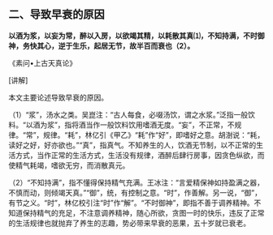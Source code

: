 ## 二、导致早衰的原因

**以酒为浆，以妄为常，醉以入房，以欲竭其精，以耗散其真⑴，不知持满，不时御神，务快其心，逆于生乐，起居无节，故半百而衰也（2）。**

​《素问•上古天真论》

[讲解]

本文主要论述导致早衰的原因。

（1）“浆”，汤水之类。吴崑注：“古人每食，必啜汤饮，谓之水浆。”泛指一般饮料。“以酒为浆”，指将酒当作一般饮料饮用嗜酒无度。“妄”，不正常，不规律。“常”，规律。“耗”，林亿引《甲乙》“耗”作“好”，即嗜好之意。胡澍说：“耗，读好之好，好亦欲也。”“真”，指真气。不知养生的人，饮酒无节制，以不正常的生活方式，当作正常的生活方式，生活没有规律，酒醉后肆行房事，因贪色纵欲，而使精气耗竭，嗜欲无穷，而消散真元。

（2）“不知持满”，指不懂得保持精气充满。王冰注：“言爱精保神如持盈满之器，不慎而动，则倾竭天真。”“御”，统，有控制之意。“时”，作善解。另一说，“御”，有节之义。“时”，林亿校引注“时”作“解”。“不时御神”，即指不善于调养精神。不知道保持精气的充足，不注意调养精神，随心所欲，贪图一时的快乐，违反了正常的生活规律也就抛弃了养生的志趣，势必带来早衰的恶果，五十岁就已衰老。

